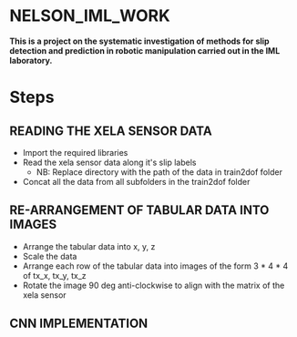 # NELSON_IML_WORK

**This is a project on the systematic investigation of methods for slip detection and prediction in robotic manipulation carried out in the IML laboratory.**

# Steps

## READING THE XELA SENSOR DATA
- Import the required libraries
- Read the xela sensor data along it's slip labels
  - NB: Replace directory with the path of the data in train2dof folder
- Concat all the data from all subfolders in the train2dof folder

## RE-ARRANGEMENT OF TABULAR DATA INTO IMAGES
- Arrange the tabular data into x, y, z
- Scale the data
- Arrange each row of the tabular data into images of the form 3 * 4 * 4 of tx_x, tx_y, tx_z
- Rotate the image 90 deg anti-clockwise to align with the matrix of the xela sensor

## CNN IMPLEMENTATION
